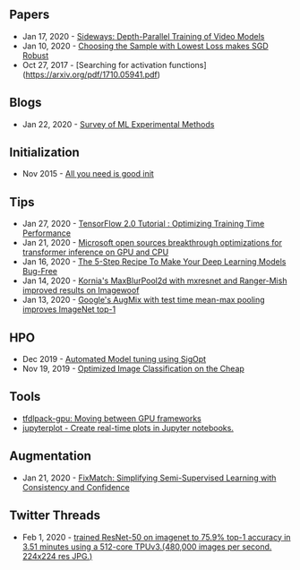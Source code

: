 ## Papers
- Jan 17, 2020 - [Sideways: Depth-Parallel Training of Video Models](https://arxiv.org/abs/2001.06232)
- Jan 10, 2020 - [Choosing the Sample with Lowest Loss makes SGD Robust](https://arxiv.org/abs/2001.03316)
- Oct 27, 2017 - [Searching for activation functions] (https://arxiv.org/pdf/1710.05941.pdf)


## Blogs
- Jan 22, 2020 - [Survey of ML Experimental Methods](http://gael-varoquaux.info/science/survey-of-machine-learning-experimental-methods-at-neurips2019-and-iclr2020.html)

## Initialization
- Nov 2015 - [All you need is good init](https://arxiv.org/abs/1511.06422)

## Tips
- Jan 27, 2020 - [TensorFlow 2.0 Tutorial : Optimizing Training Time Performance](https://www.sicara.ai/blog/tensorflow-tutorial-training-time)
- Jan 21, 2020 - [Microsoft open sources breakthrough optimizations for transformer inference on GPU and CPU](https://cloudblogs.microsoft.com/opensource/2020/01/21/microsoft-onnx-open-source-optimizations-transformer-inference-gpu-cpu/)
- Jan 16, 2020 - [The 5-Step Recipe To Make Your Deep Learning Models Bug-Free](https://medium.com/cracking-the-data-science-interview/the-5-step-recipe-to-make-your-deep-learning-models-bug-free-ec93e8ba8d6e)
- Jan 14, 2020 - [Kornia's MaxBlurPool2d with mxresnet and Ranger-Mish improved results on Imagewoof](https://twitter.com/ducha_aiki/status/1216841143624794114)
- Jan 13, 2020 - [Google's AugMix with test time mean-max pooling improves ImageNet top-1](https://twitter.com/wightmanr/status/1216788357981798400)

## HPO
- Dec 2019 - [Automated Model tuning using SigOpt](https://www.youtube.com/watch?v=L_xq1jXxzZs)
- Nov 19, 2019 - [Optimized Image Classification on the Cheap](https://www.youtube.com/watch?time_continue=5&v=P5rU5LJfV5A&feature=emb_title)

## Tools
- [tfdlpack-gpu: Moving between GPU frameworks](https://twitter.com/zstats/status/1217510085825462272)
- [jupyterplot - Create real-time plots in Jupyter notebooks.](https://lvwerra.github.io/jupyterplot/)

## Augmentation
- Jan 21, 2020 - [FixMatch: Simplifying Semi-Supervised Learning with Consistency and Confidence](https://arxiv.org/abs/2001.07685)

## Twitter Threads
 - Feb 1, 2020 - [trained ResNet-50 on imagenet to 75.9% top-1 accuracy in 3.51 minutes using a 512-core TPUv3.(480,000 images per second. 224x224 res JPG.)](https://twitter.com/theshawwn/status/1223395022814339073)